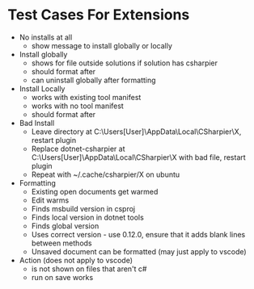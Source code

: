 # Test Cases For Extensions

- No installs at all
  - show message to install globally or locally
- Install globally
  - shows for file outside solutions if solution has csharpier
  - should format after
  - can uninstall globally after formatting
- Install Locally
  - works with existing tool manifest
  - works with no tool manifest
  - should format after
- Bad Install
  - Leave directory at C:\Users\[User]\AppData\Local\CSharpier\X, restart plugin
  - Replace dotnet-csharpier at C:\Users\[User]\AppData\Local\CSharpier\X with bad file, restart plugin
  - Repeat with ~/.cache/csharpier/X on ubuntu
- Formatting
  - Existing open documents get warmed
  - Edit warms
  - Finds msbuild version in csproj
  - Finds local version in dotnet tools
  - Finds global version
  - Uses correct version - use 0.12.0, ensure that it adds blank lines between methods
  - Unsaved document can be formatted (may just apply to vscode)
- Action (does not apply to vscode)
  - is not shown on files that aren't c#
  - run on save works
